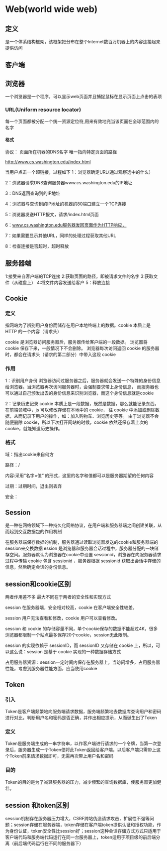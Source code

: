 # Web(world wide web)

## 定义
是一个体系结构框架，该框架把分布在整个Internet数百万机器上的内容连接起来提供访问



## 客户端


## 浏览器
一个浏览器是一个程序，可以显示web页面并且捕捉鼠标在显示页面上点击的表项

### URL(Uniform resource locator)
每一个页面都被分配一个统一资源定位符,用来有效地充当该页面在全球范围内的名字

#### 格式
协议：
页面所在机器的DNS名字
唯一指向特定页面的路径

http://www.cs.washington.edu/index.html

当用户点击一个超链接，过程如下
1：浏览器确定URL(通过观察选中的什么）

2：浏览器请求DNS查询服务器www.cs.washington.edu的IP地址

3：DNS返回查询到的IP地址

4：浏览器与查询到的IP地址的机器的80端口建立一个TCP连接

5：浏览器发送HTTP报文，请求/index.html页面

6：www.cs.washington.edu服务器发回页面作为HTTP响应，

7：如果需要显示其他URL，同样的处理过程获取其他URL

8：检查连接是否超时，超时释放

## 服务器端
1:接受来自客户端的TCP连接
2:获取页面的路径，即被请求文件的名字
3:获取文件（从磁盘上）
4:将文件内容发送给客户
5：释放连接


## Cookie
### 定义
指网站为了辨别用户身份而储存在用户本地终端上的数据。cookie 本质上是 HTTP 的一个内容（请求头）

cookie 是浏览器访问服务器后，服务器传给客户端的一段数据。
浏览器将 cookie 保存下来，一般情况下不会删除。
浏览器每次访问返回 cookie 的服务器时，都会在请求头（请求的第二部分）中带入这段 cookie
### 作用

1：识别用户身份
浏览器访问过服务器之后，服务器就会发送一个特殊的身份信息给浏览器。当浏览器再次访问服务器时，会强制要求带上身份信息，
而服务器也可以通过自己颁发出去的身份信息来识别浏览器，而这个身份信息就是cookie

2：记录历史记录
cookie 本质上是一段数据，既然是数据，那么就能记录东西。在前端领域中，js 可以修改存储在本地中的 cookie，
往 cookie 中添加或删除数据，从而记录下用户的操作，如：加入购物车、浏览历史等等。
由于浏览器不会随便删除 cookie，所以下次打开网站的时候，cookie 依然还保存着上次的cookie，就能知道历史操作。


### 格式
域：指出cookie来自何方

路径：/

内容:采用“名字=值“ 的形式，这里的名字和值都可以是服务器期望的任何内容

过期：过期时间，退出则丢弃

安全：




## Session
是一种在网络领域下一种持久化网络协议，在用户端和服务器端之间创建关联，从而起到交互数据包的作用机制

在服务器端保存数据的机制，服务器通过读取浏览器发送的cookie和服务器端的session来交换数据
ession 是浏览器和服务器会话过程中，服务器分配的一块储存空间。服务器默认为浏览器在cookie中设置 sessionid，浏览器在向服务器请求过程中传输 cookie 包含 sessionid ，服务器根据 sessionid 获取出会话中存储的信息，然后确定会话的身份信息。

## session和cookie区别
两者作用差不多
最大不同在于两者的安全性和实现方式

session 在服务器端，安全相对较高，cookie 在客户端安全性较差。

session 用户无法查看和修改，cookie 用户可以查看修改。

session 和 cookie 的存储容量不同，单个cookie保存的数据不能超过4K，很多浏览器都限制一个站点最多保存20个cookie，session无此限制。

session 的实现依赖于 sessionID，而 sessionID 又存储在 cookie 上，所以，可以这么说：session 是基于 cookie 实现的一种数据存储方式

占用服务器资源：session一定时间内保存在服务器上，当访问增多，占用服务器性能，考虑到服务器性能方面，应当使用cookie


## Token

### 引入
Token是客户端频繁地向服务端请求数据，服务端频繁地去数据库查询用户和密码进行对比，判断用户名和密码是否正确，并作出相应提示，从而诞生出了Token

### 定义
Token是服务端生成的一串字符串，以作客户端进行请求的一个令牌，当第一次登录后，服务器生成一个Token便将此Token返回给客户端，以后客户端只需带上这个Token前来请求数据即可，无需再次带上用户名和密码

### 目的
Token的目的是为了减轻服务器的压力，减少频繁的查询数据库，使服务器更加健壮。


## session 和token区别
session机制存在服务器压力增大，CSRF跨站伪造请求攻击，扩展性不强等问题；session存储在服务器端，token存储在客户端token提供认证和授权功能，作为身份认证，token安全性比session好；session这种会话存储方式方式只适用于客户端代码和服务端代码运行在同一台服务器上，token适用于项目级的前后端分离（前后端代码运行在不同的服务器下）



